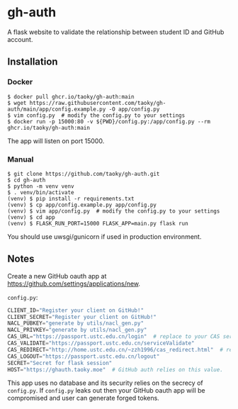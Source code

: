 # gh-auth

A flask website to validate the relationship between student ID and GitHub account.

## Installation

### Docker

```shell
$ docker pull ghcr.io/taoky/gh-auth:main
$ wget https://raw.githubusercontent.com/taoky/gh-auth/main/app/config.example.py -O app/config.py
$ vim config.py  # modify the config.py to your settings
$ docker run -p 15000:80 -v ${PWD}/config.py:/app/config.py --rm ghcr.io/taoky/gh-auth:main
```

The app will listen on port 15000.

### Manual

```shell
$ git clone https://github.com/taoky/gh-auth.git
$ cd gh-auth
$ python -m venv venv
$ . venv/bin/activate
(venv) $ pip install -r requirements.txt
(venv) $ cp app/config.example.py app/config.py
(venv) $ vim app/config.py  # modify the config.py to your settings
(venv) $ cd app
(venv) $ FLASK_RUN_PORT=15000 FLASK_APP=main.py flask run
```

You should use uwsgi/gunicorn if used in production environment.

## Notes

Create a new GitHub oauth app at <https://github.com/settings/applications/new>.

`config.py`:

```python
CLIENT_ID="Register your client on GitHub!"
CLIENT_SECRET="Register your client on GitHub!"
NACL_PUBKEY="generate by utils/nacl_gen.py"
NACL_PRIVKEY="generate by utils/nacl_gen.py"
CAS_URL="https://passport.ustc.edu.cn/login"  # replace to your CAS server if not applicable.
CAS_VALIDATE="https://passport.ustc.edu.cn/serviceValidate"
CAS_REDIRECT="http://home.ustc.edu.cn/~zzh1996/cas_redirect.html"  # replace to your own redirect page.
CAS_LOGOUT="https://passport.ustc.edu.cn/logout"
SECRET="Secret for flask session"
HOST="https://ghauth.taoky.moe"  # GitHub auth relies on this value.
```

This app uses no database and its security relies on the secrecy of `config.py`. If `config.py` leaks out then your GitHub oauth app will be compromised and user can generate forged tokens.
